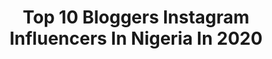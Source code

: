 ---
title: Top 10 Bloggers Instagram Influencers In Nigeria In 2020
description: >-
  Find top bloggers Instagram influencers in Nigeria in 2020. Most popular hashtags: #africanfood #nigerianfoodblogger #foodblogger.
platform: Instagram
hits: 30
text_top: See the most popular Instagram influencers on inBeat.
text_bottom: Our platform has 30 Instagram influencers like this in Nigeria for you to connect with.
profiles:
  - username: "istina.manners"
    fullname: >-
      K R I S T I N A
    bio: >-
      Natural Hair + Beauty Blogger 📍NYC | 🇭🇹 🇩🇪 YouTube: Kristina Manners NEW VIDEO 👇🏽
    location: "Nigeria"
    followers: 13462
    engagement: 2216
    commentsToLikes: 0.022191
    id: ckaowjffe96u20i78rgwos8k5
    verified: false
    hashtags: "#hairdaily, #curls, #bigchophair, #makeup"
  - username: "thattemii"
    fullname: >-
      Temilade | Lifestyle
    bio: >-
      • Vain Girl In Her World • Blogger | Content Creator | Influencer • Check out my blog👇🏼
    location: "Nigeria"
    followers: 9266
    engagement: 605
    commentsToLikes: 0.158805
    id: ckap8p0pkpbky0i78gyvouxtn
    verified: false
    hashtags: "#bigitamarinddrink, #endsars, #endpolicebrutality, #sarsmustend"
  - username: "thewhitemelanin"
    fullname: >-
      Sanchan
    bio: >-
      🇳🇬🇯🇵 Creative Travel blogger 🛫 Travel✈️in Style👗👠👖 YouTube channel
    location: "Nigeria"
    followers: 40601
    engagement: 1193
    commentsToLikes: 0.047642
    id: ck5hdnqz3oezp0i11osjbukbz
    verified: false
    hashtags: "#jumianigeria, #hangoutwithtara, #fablovestory, #thefablovestory"
  - username: "diaryofakitchenlover"
    fullname: >-
      Tolani | Can | Cook
    bio: >-
      WINNER, STERLING BANK’S JOLLOF MASTER 2020🏆 👩‍🍳 Unique Food Blogger and Influencer 👩‍🍳 Food Photograher/Videographer 💇‍♀️Alter Ego @slaybytolani
    location: "Nigeria"
    followers: 175756
    engagement: 244
    commentsToLikes: 0.061745
    id: ck6u7zfb1ojwn0j71n5dcn904
    verified: false
    hashtags: "#lagosfood, #recipecreator, #foodstylist, #foodblogging"
  - username: "bureyy"
    fullname: >-
      Benita Urey
    bio: >-
      Award Winning Blogger & Humanitarian CEO of @theliberianinfluence & @imodils CEO of Mobilizers For Change & Save Liberians From Sea Erosion🇱🇷
    location: "Nigeria"
    followers: 47357
    engagement: 256
    commentsToLikes: 0.052882
    id: ck5cd56zmik5v0i11exqrm60d
    verified: false
    hashtags: "#generationequality, #foreverychild, #enoughofrape, #dayofthegirl"
  - username: "thefatgirlwithin_"
    fullname: >-
      Chef• Food Stylist & Blogger🇳🇬
    bio: >-
      Chef 👨‍🍳 Food Blogger/Stylist/Photographer Content creator Instructor/Restaurant Consultant Private Chef Chef Nikki of @reddishchronicles
    location: "Nigeria"
    followers: 8882
    engagement: 651
    commentsToLikes: 0.043484
    id: ck5hrd6i2uo950i110h65tkbn
    verified: false
    hashtags: "#thefatgirlwithin, #iphonephotography, #thefatgirlwithincooks, #thefatgirlwithineats"
  - username: "matsecooks"
    fullname: >-
      Matse Uwatse
    bio: >-
      ⭐⭐⭐⭐ ●Learn Exquisite Recipes ●Top 121 Best Food Bloggers across the Globe ●Multi Award Winning OAP ●Spices @matsecooksseasonings
    location: "Nigeria"
    followers: 180503
    engagement: 153
    commentsToLikes: 0.057522
    id: ck15qtikl4kdd0i19za6iqr8q
    verified: true
    hashtags: "#matsecooksvideos, #foodphotography, #africa, #nigerianfoodblogger"
  - username: "fromcurveswithlove"
    fullname: >-
      Anita Mogere
    bio: >-
      ▪ Blogger ▪ YouTuber ▪ Body Positive ▪ Natural Hair ✊🏾 ▪ Feminist Latest YT video ⬇️⬇️
    location: "Nigeria"
    followers: 22671
    engagement: 283
    commentsToLikes: 0.026742
    id: ck5zs61aoxw9j0i14965qf1v9
    verified: false
    hashtags: "#eastafricangirls, #yesbana, #virgoseason, #iwd2020"
  - username: "ifys.kitchen"
    fullname: >-
      Ify's Kitchen (KITCHEN QUEEN)⭐
    bio: >-
      Brand Ambassador for @mamadorng 🏆Award winning food blogger 📍 Instructor #cookwithify 📩 Ads/Biz - ifyskitchen1@gmail.com 📽 Learn to cook like a pro👇
    location: "Nigeria"
    followers: 567716
    engagement: 86
    commentsToLikes: 0.072402
    id: ck13ay30csr050i1982459fz6
    verified: false
    hashtags: "#weightloss, #ifyskitchen, #foodblogger, #weightlossmanagement"
  - username: "foodblogafrica"
    fullname: >-
      FOOD BLOG AFRICA
    bio: >-
      FOOD BLOGGER👩‍💻 BRAND INFLUENCER @maggi_nigeria ADVERTS/PARTNERSHIP TAG#foodblogafricang foodblogafricang@gmail.com DM FOR ADVERTS CLICK👇TO CHAT
    location: "Nigeria"
    followers: 132234
    engagement: 31
    commentsToLikes: 0.023023
    id: ck13cnqwg19hk0i19kcz09o1k
    verified: false
    hashtags: "#foodblogafricang, #foodgasm, #foodporn, #honeybeans"
---